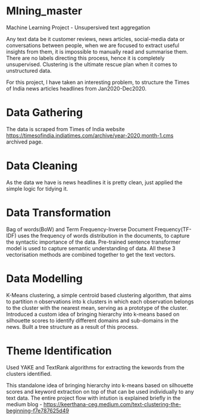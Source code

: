 # MIning_master
Machine Learning Project - Unsupersived text aggregation

Any text data be it customer reviews, news articles, social-media data or conversations between people, when we are focused to extract useful insights from them, it is impossible to manually read and summarise them. There are no labels directing this process, hence it is completely unsupervised. Clustering is the ultimate rescue plan when it comes to unstructured data.

For this project, I have taken an interesting problem, to structure the Times of India news articles headlines from Jan2020-Dec2020.

# Data Gathering
The data is scraped from Times of India website https://timesofindia.indiatimes.com/archive/year-2020,month-1.cms archived page. 

# Data Cleaning
As the data we have is news headlines it is pretty clean, just applied the simple logic for tidying it. 

# Data Transformation
Bag of words(BoW) and Term Frequency-Inverse Document Frequency(TF-IDF) uses the frequency of words distribution in the documents, to capture the syntactic importance of the data. Pre-trained sentence transformer model is used to capture semantic understanding of data. All these 3 vectorisation methods are combined together to get the text vectors.

# Data Modelling
K-Means clustering, a simple centroid based clustering algorithm, that aims to partition n observations into k clusters in which each observation belongs to the cluster with the nearest mean, serving as a prototype of the cluster. Introduced a custom idea of bringing hierarchy into k-means based on silhouette scores to identify different domains and sub-domains in the news. Built a tree structure as a result of this process.

# Theme Identification
Used YAKE and TextRank algorithms for extracting the kewords from the clusters identified. 

This standalone idea of bringing hierarchy into k-means based on silhouette scores and keyword extraction on top of that can be used individually to any text data. 
The entire project flow with intution is explained briefly in the medium blog - https://keerthana-ceg.medium.com/text-clustering-the-beginning-f7e787625d49
